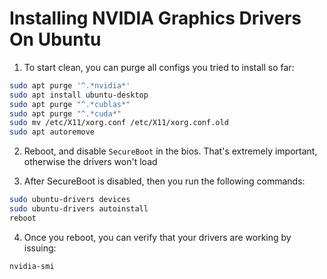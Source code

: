 # Installing NVIDIA Graphics Drivers On Ubuntu

1. To start clean, you can purge all configs you tried to install so far:

```sh
sudo apt purge '^.*nvidia*'
sudo apt install ubuntu-desktop
sudo apt purge "^.*cublas*"
sudo apt purge "^.*cuda*"
sudo mv /etc/X11/xorg.conf /etc/X11/xorg.conf.old
sudo apt autoremove
```

2. Reboot, and disable `SecureBoot` in the bios. That's extremely important, otherwise the drivers won't load

3. After SecureBoot is disabled, then you run the following commands:

```sh
sudo ubuntu-drivers devices
sudo ubuntu-drivers autoinstall
reboot
```
4. Once you reboot, you can verify that your drivers are working by issuing:

```sh
nvidia-smi
```